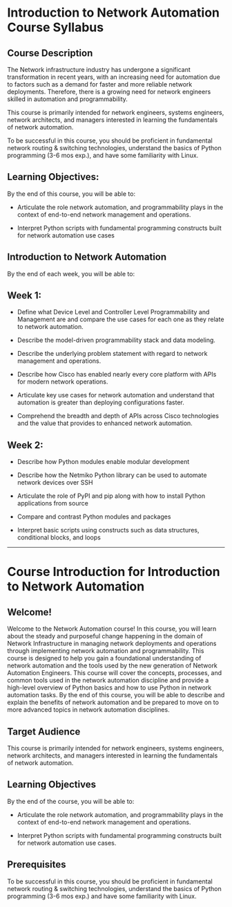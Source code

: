 # Introduction to Network Automation Course Syllabus

## Course Description

The Network infrastructure industry has undergone a significant transformation in recent years, with an increasing need for automation due to factors such as a demand for faster and more reliable network deployments. Therefore, there is a growing need for network engineers skilled in automation and programmability.

This course is primarily intended for network engineers, systems engineers, network architects, and managers interested in learning the fundamentals of network automation.

To be successful in this course, you should be proficient in fundamental network routing & switching technologies, understand the basics of Python programming (3-6 mos exp.), and have some familiarity with Linux.

## Learning Objectives: 
By the end of this course, you will be able to: 

- Articulate the role network automation, and programmability plays in the context of end-to-end network management and operations.

- Interpret Python scripts with fundamental programming constructs built for network automation use cases

## Introduction to Network Automation
By the end of each week, you will be able to:

## Week 1:
- Define what Device Level and Controller Level Programmability and Management are and compare the use cases for each one as they relate to network automation.

- Describe the model-driven programmability stack and data modeling.

- Describe the underlying problem statement with regard to network management and operations.

- Describe how Cisco has enabled nearly every core platform with APIs for modern network operations.

- Articulate key use cases for network automation and understand that automation is greater than deploying configurations faster.

- Comprehend the breadth and depth of APIs across Cisco technologies and the value that provides to enhanced network automation.

## Week 2: 
- Describe how Python modules enable modular development

- Describe how the Netmiko Python library can be used to automate network devices over SSH

- Articulate the role of PyPI and pip along with how to install Python applications from source

- Compare and contrast Python modules and packages

- Interpret basic scripts using constructs such as data structures, conditional blocks, and loops

---

# Course Introduction for Introduction to Network Automation

## Welcome!

Welcome to the Network Automation course! In this course, you will learn about the steady and purposeful change happening in the domain of Network Infrastructure in managing network deployments and operations through implementing network automation and programmability. This course is designed to help you gain a foundational understanding of network automation and the tools used by the new generation of Network Automation Engineers. This course will cover the concepts, processes, and common tools used in the network automation discipline and provide a high-level overview of Python basics and how to use Python in network automation tasks. By the end of this course, you will be able to describe and explain the benefits of network automation and be prepared to move on to more advanced topics in network automation disciplines.

## Target Audience
This course is primarily intended for network engineers, systems engineers, network architects, and managers interested in learning the fundamentals of network automation.

## Learning Objectives
By the end of the course, you will be able to:

- Articulate the role network automation, and programmability plays in the context of end-to-end network management and operations.

- Interpret Python scripts with fundamental programming constructs built for network automation use cases.

## Prerequisites
To be successful in this course, you should be proficient in fundamental network routing & switching technologies, understand the basics of Python programming (3-6 mos exp.) and have some familiarity with Linux.